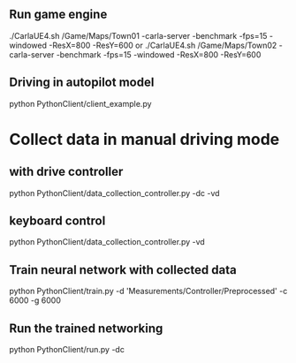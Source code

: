 ## Run game engine
./CarlaUE4.sh /Game/Maps/Town01 -carla-server -benchmark -fps=15 -windowed -ResX=800 -ResY=600
or
./CarlaUE4.sh /Game/Maps/Town02 -carla-server -benchmark -fps=15 -windowed -ResX=800 -ResY=600


## Driving in autopilot model
python PythonClient/client_example.py


# Collect data in manual driving mode
## with drive controller
python PythonClient/data_collection_controller.py -dc -vd  

## keyboard control
python PythonClient/data_collection_controller.py  -vd  




## Train neural network with collected data
python PythonClient/train.py -d 'Measurements/Controller/Preprocessed' -c 6000 -g 6000

## Run the trained networking
python PythonClient/run.py -dc
